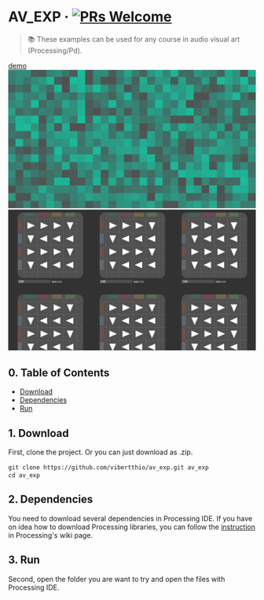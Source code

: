 # AV_EXP &middot; [![PRs Welcome](https://img.shields.io/badge/PRs-welcome-brightgreen.svg?style=flat-square)](http://makeapullrequest.com)

> :books: These examples can be used for any course in audio visual art (Processing/Pd).

[demo](https://vibertthio.github.io/av_exp/)
![demo](./assets/images/avexp.png)
![demo](./assets/images/beatmap.png)

## 0. Table of Contents  
- [Download](#1-download)
- [Dependencies](#2-dependencies)
- [Run](#3-run)

## 1. Download

First, clone the project. Or you can just download as .zip.
```
git clone https://github.com/vibertthio/av_exp.git av_exp
cd av_exp
```

## 2. Dependencies
You need to download several dependencies in Processing IDE.
If you have on idea how to download Processing libraries, you can follow the [instruction](https://github.com/processing/processing/wiki/How-to-Install-a-Contributed-Library) in Processing's wiki page.


## 3. Run

Second, open the folder you are want to try and open the files with Processing IDE.
